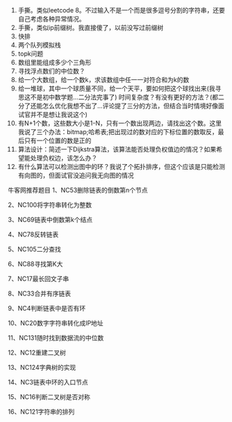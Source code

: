 1. 手撕。类似leetcode 8。不过输入不是一个而是很多逗号分割的字符串，还要自己考虑各种异常情况。
2. 手撕，类似ip前缀树。我直接傻了，以前没写过前缀树
3. 快排
4. 两个队列模拟栈
5. topk问题
6. 数组里能组成多少个三角形
7. 寻找浮点数们的中位数？
8. 给一个大数组，给一个数k，求该数组中任一一对符合和为k的数
9. 给一堆球，其中一个球质量不同，给一个天平，要如何把这个球找出来(我寻思这不是初中数学题...二分法完事了) 时间复杂度？有没有更好的方法？(都二分了还能怎么优化我想不出了...评论提了三分的方法，但结合当时情境好像面试官并不是想让我说这个)
10. 有N+1个数，这些数大小是1-N，只有一个数出现两边，请找出这个数。这里我说了三个办法：bitmap;哈希表;把出现过的数对应的下标位置的数取反，最后只有一个位置的数是正的
11. 算法设计：简述一下Dijkstra算法，该算法能否处理负权值边的情况？如果希望能处理负权边，该怎么办？
12. 有什么算法可以检测出图中的环？我说了个拓扑排序，但这个应该是只能检测有向图的，但面试官没追问我无向图的情况












牛客网推荐题目
1、NC53删除链表的倒数第n个节点

2、NC100将字符串转化为整数

3、NC69链表中倒数第k个结点

4、NC78反转链表

5、NC105二分查找

6、NC88寻找第K大

7、NC17最长回文子串

8、NC33合并有序链表

9、NC4判断链表中是否有环

10、NC20数字字符串转化成IP地址

11、NC131随时找到数据流的中位数

12、NC12重建二叉树

13、NC124字典树的实现

14、NC3链表中环的入口节点

15、NC16判断二叉树是否对称

16、NC121字符串的排列
